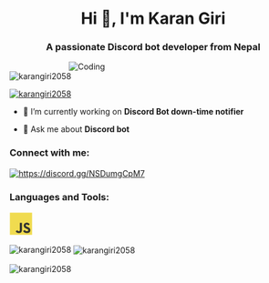 <h1 align="center">Hi 👋, I'm Karan Giri</h1>
<h3 align="center">A passionate Discord bot developer from Nepal</h3>
<img align="right" alt="Coding" width="400" src="https://media.tenor.com/rePDfDWO3XoAAAAd/hacking.gif">

<p align="left"> <img src="https://komarev.com/ghpvc/?username=karangiri2058&label=Profile%20views&color=0e75b6&style=flat" alt="karangiri2058" /> </p>

<p align="left"> <a href="https://github.com/ryo-ma/github-profile-trophy"><img src="https://github-profile-trophy.vercel.app/?username=karangiri2058" alt="karangiri2058" /></a> </p>

- 🔭 I’m currently working on **Discord Bot down-time notifier**

- 💬 Ask me about **Discord bot**

<h3 align="left">Connect with me:</h3>
<p align="left">
<a href="https://discord.gg/https://discord.gg/NSDumgCpM7" target="blank"><img align="center" src="https://raw.githubusercontent.com/rahuldkjain/github-profile-readme-generator/master/src/images/icons/Social/discord.svg" alt="https://discord.gg/NSDumgCpM7" height="30" width="40" /></a>
</p>

<h3 align="left">Languages and Tools:</h3>
<p align="left"> <a href="https://developer.mozilla.org/en-US/docs/Web/JavaScript" target="_blank" rel="noreferrer"> <img src="https://raw.githubusercontent.com/devicons/devicon/master/icons/javascript/javascript-original.svg" alt="javascript" width="40" height="40"/> </a> </p>

<p><img align="left" src="https://github-readme-stats.vercel.app/api/top-langs?username=karangiri2058&show_icons=true&locale=en&layout=compact" alt="karangiri2058" /></p>

<p>&nbsp;<img align="center" src="https://github-readme-stats.vercel.app/api?username=karangiri2058&show_icons=true&locale=en" alt="karangiri2058" /></p>

<p><img align="center" src="https://github-readme-streak-stats.herokuapp.com/?user=karangiri2058&" alt="karangiri2058" /></p>
